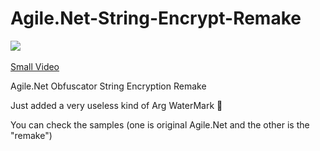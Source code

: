 # Agile.Net-String-Encrypt-Remake

[![](https://www.codefactor.io/repository/github/HideakiAtsuyo/Agile.Net-String-Encrypt-Remake/badge)](https://www.codefactor.io/repository/github/HideakiAtsuyo/Agile.Net-String-Encrypt-Remake)<br><br>[Small Video](https://i.imgur.com/Yira5V5.mp4)

Agile.Net Obfuscator String Encryption Remake

Just added a very useless kind of Arg WaterMark 🤔

You can check the samples (one is original Agile.Net and the other is the "remake")
